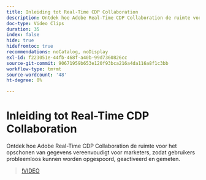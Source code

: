 ```yaml
---
title: Inleiding tot Real-Time CDP Collaboration
description: Ontdek hoe Adobe Real-Time CDP Collaboration de ruimte voor het opschonen van gegevens vereenvoudigt voor marketers, zodat gebruikers probleemloos kunnen worden opgespoord, geactiveerd en gemeten.
doc-type: Video Clips
duration: 35
index: false
hide: true
hidefromtoc: true
recommendations: noCatalog, noDisplay
exl-id: f223051e-44fb-468f-a40b-99d7360826cc
source-git-commit: 90671959b653e120f93bca216a4da116a8f1c3bb
workflow-type: tm+mt
source-wordcount: '48'
ht-degree: 0%

---
```


# Inleiding tot Real-Time CDP Collaboration

Ontdek hoe Adobe Real-Time CDP Collaboration de ruimte voor het opschonen van gegevens vereenvoudigt voor marketers, zodat gebruikers probleemloos kunnen worden opgespoord, geactiveerd en gemeten.

<!-- 65_OS511_3442426_34_introduction-to-realtime-cdp-collaboration -->
>[!VIDEO](https://video.tv.adobe.com/v/3459973/?learn=on&enablevpops=true&captions=dut)
